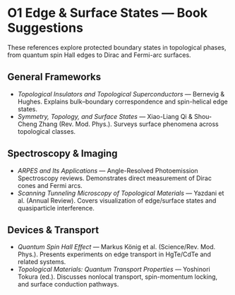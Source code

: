 # O1 Edge & Surface States — Book Suggestions

These references explore protected boundary states in topological phases, from quantum spin Hall edges to Dirac and Fermi-arc surfaces.

## General Frameworks
- *Topological Insulators and Topological Superconductors* — Bernevig & Hughes. Explains bulk–boundary correspondence and spin-helical edge states.
- *Symmetry, Topology, and Surface States* — Xiao-Liang Qi & Shou-Cheng Zhang (Rev. Mod. Phys.). Surveys surface phenomena across topological classes.

## Spectroscopy & Imaging
- *ARPES and Its Applications* — Angle-Resolved Photoemission Spectroscopy reviews. Demonstrates direct measurement of Dirac cones and Fermi arcs.
- *Scanning Tunneling Microscopy of Topological Materials* — Yazdani et al. (Annual Review). Covers visualization of edge/surface states and quasiparticle interference.

## Devices & Transport
- *Quantum Spin Hall Effect* — Markus König et al. (Science/Rev. Mod. Phys.). Presents experiments on edge transport in HgTe/CdTe and related systems.
- *Topological Materials: Quantum Transport Properties* — Yoshinori Tokura (ed.). Discusses nonlocal transport, spin-momentum locking, and surface conduction pathways.
